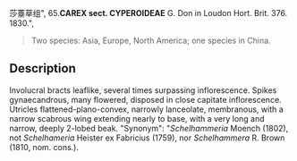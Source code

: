莎薹草组",
65.**CAREX sect. CYPEROIDEAE** G. Don in Loudon Hort. Brit. 376. 1830.",

> Two species: Asia, Europe, North America; one species in China.

## Description
Involucral bracts leaflike, several times surpassing inflorescence. Spikes gynaecandrous, many flowered, disposed in close capitate inflorescence. Utricles flattened-plano-convex, narrowly lanceolate, membranous, with a narrow scabrous wing extending nearly to base, with a very long and narrow, deeply 2-lobed beak.
  "Synonym": "*Schelhammeria* Moench (1802), not *Schelhameria* Heister ex Fabricius (1759), nor *Schelhammera* R. Brown (1810, nom. cons.).
